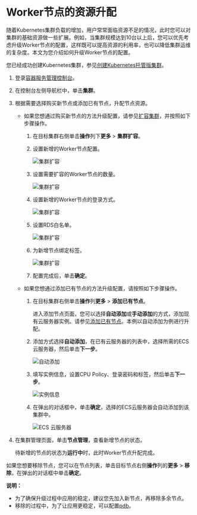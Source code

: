 # Worker节点的资源升配

随着Kubernetes集群负载的增加，用户常常面临资源不足的情况，此时您可以对集群的基础资源做一些扩展。例如，当集群规模达到10台以上后，您可以优先考虑升级Worker节点的配置，这样既可以提高资源的利用率，也可以降低集群运维的复杂度。本文为您介绍如何升级Worker节点的配置。

您已经成功创建Kubernetes集群，参见[创建Kubernetes托管版集群](/cn.zh-CN/Kubernetes集群用户指南/集群/创建集群/创建Kubernetes托管版集群.md)。

1.  登录[容器服务管理控制台](https://cs.console.aliyun.com)。

2.  在控制台左侧导航栏中，单击**集群**。

3.  根据需要选择购买新节点或添加已有节点，升配节点资源。

    -   如果您想通过购买新节点的方法升级配置，请参见[扩容集群](/cn.zh-CN/Kubernetes集群用户指南/集群/扩容集群.md)，并按照如下步骤操作。
        1.  在目标集群右侧单击**操作**列下**更多** \> **集群扩容**。
        2.  设置新增的Worker节点配置。

            ![集群扩容](https://static-aliyun-doc.oss-accelerate.aliyuncs.com/assets/img/zh-CN/3528079951/p50574.png)

        3.  设置需要扩容的Worker节点的数量。

            ![集群扩容](https://static-aliyun-doc.oss-accelerate.aliyuncs.com/assets/img/zh-CN/3528079951/p10905.png)

        4.  设置新增的Worker节点的登录方式。

            ![集群扩容](https://static-aliyun-doc.oss-accelerate.aliyuncs.com/assets/img/zh-CN/7463659951/p9041.png)

        5.  设置RDS白名单。

            ![集群扩容](https://static-aliyun-doc.oss-accelerate.aliyuncs.com/assets/img/zh-CN/7463659951/p21270.png)

        6.  为新增节点绑定标签。

            ![集群扩容](https://static-aliyun-doc.oss-accelerate.aliyuncs.com/assets/img/zh-CN/7463659951/p50326.png)

        7.  配置完成后，单击**确定**。
    -   如果您想通过添加已有节点的方法升级配置，请按照如下步骤操作。
        1.  在目标集群右侧单击**操作**列**更多** \> **添加已有节点**。

            进入添加节点页面，您可以选择**自动添加**或**手动添加**的方式，添加现有云服务器实例。请参见[添加已有节点](/cn.zh-CN/Kubernetes集群用户指南/节点与节点池/节点/添加已有节点.md)。本例以自动添加为例进行升配。

        2.  添加方式选择**自动添加**，在已有云服务器的列表中，选择所需的ECS云服务器，然后单击**下一步**。

            ![自动添加](https://static-aliyun-doc.oss-accelerate.aliyuncs.com/assets/img/zh-CN/7463659951/p10826.png)

        3.  填写实例信息，设置CPU Policy、登录密码和标签，然后单击**下一步**。

            ![实例信息](https://static-aliyun-doc.oss-accelerate.aliyuncs.com/assets/img/zh-CN/7463659951/p10827.png)

        4.  在弹出的对话框中，单击**确定**，选择的ECS云服务器会自动添加到该集群中。

            ![ ECS 云服务器](https://static-aliyun-doc.oss-accelerate.aliyuncs.com/assets/img/zh-CN/7463659951/p10828.png)

4.  在集群管理页面，单击**节点管理**，查看新增节点的状态。

    待新增的节点的状态为**运行中**时，此时Worker节点升配完成。


如果您想要移除节点，您可以在节点列表，单击目标节点右侧**操作**列的**更多** \> **移除**，在弹出的对话框中单击**确定**。

**说明：**

-   为了确保升级过程中应用的稳定，建议您先加入新节点，再移除多余节点。
-   移除的过程中，为了让应用更稳定，可以配置[pdb](https://kubernetes.io/docs/concepts/workloads/pods/disruptions/)。

